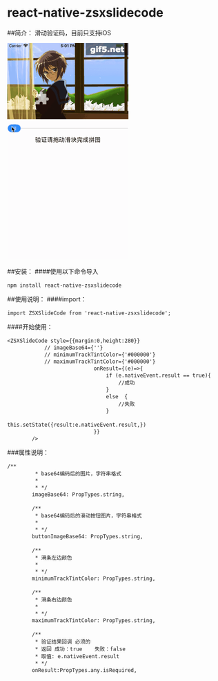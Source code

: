 # react-native-zsxslidecode

##简介：
滑动验证码，目前只支持iOS

![avatar](https://github.com/zhengshengxi/react-native-zsxslidecode/blob/master/ExampleImage/example.gif)


##安装：
####使用以下命令导入
```
npm install react-native-zsxslidecode
```
##使用说明：
####import：
```
import ZSXSlideCode from 'react-native-zsxslidecode';
```
####开始使用：

```
<ZSXSlideCode style={{margin:0,height:280}}
            // imageBase64={''}
            // minimumTrackTintColor={'#000000'}
            // maximumTrackTintColor={'#000000'}
                            onResult={(e)=>{
                                if (e.nativeEvent.result == true){
                                    //成功
                                }
                                else  {
                                    //失败
                                }
                                this.setState({result:e.nativeEvent.result,})
                            }}
        />
```
###属性说明：
```
/**
         * base64编码后的图片，字符串格式
         *
         * */
        imageBase64: PropTypes.string,

        /**
         * base64编码后的滑动按钮图片，字符串格式
         *
         * */
        buttonImageBase64: PropTypes.string,

        /**
         * 滑条左边颜色
         *
         * */
        minimumTrackTintColor: PropTypes.string,

        /**
         * 滑条右边颜色
         *
         * */
        maximumTrackTintColor: PropTypes.string,

        /**
         * 验证结果回调 必须的
         * 返回 成功：true    失败：false
         * 取值: e.nativeEvent.result
         * */
        onResult:PropTypes.any.isRequired,
```

